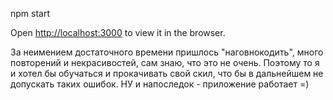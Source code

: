 npm start

Open [http://localhost:3000](http://localhost:3000) to view it in the browser.

За неимением достаточного времени пришлось "наговнокодить", много повторений и некрасивостей, сам знаю, что это не очень. Поэтому то я и хотел бы обучаться и прокачивать свой скил, что бы в дальнейшем не допускать таких ошибок.
НУ и напоследок - приложение работает =)
